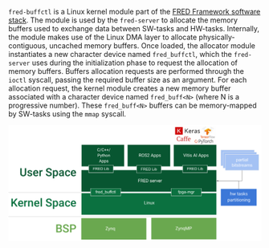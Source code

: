 `fred-buffctl` is a Linux kernel module part of the [FRED Framework software stack](https://fred-framework-docs.readthedocs.io/en/latest/index.html). The module is used by the `fred-server` to allocate the memory buffers used to exchange data between SW-tasks and HW-tasks. Internally, the module makes use of the Linux DMA layer to allocate physically-contiguous, uncached memory buffers. Once loaded, the allocator module instantiates a new character device named `fred_buffctl`, which the `fred-server` uses during the initialization phase to request the allocation of memory buffers. Buffers allocation requests are performed through the `ioctl` syscall, passing the required buffer size as an argument. For each allocation request, the kernel module creates a new memory buffer associated with a character device named `fred_buff<N>` (where N is a progressive number). These `fred_buff<N>` buffers can be memory-mapped by SW-tasks using the `mmap` syscall.

[![](https://github.com/fred-framework/fred-docs/raw/main/docs/images/fred-sw-stack.png)](https://fred-framework-docs.readthedocs.io/en/latest/index.html)
